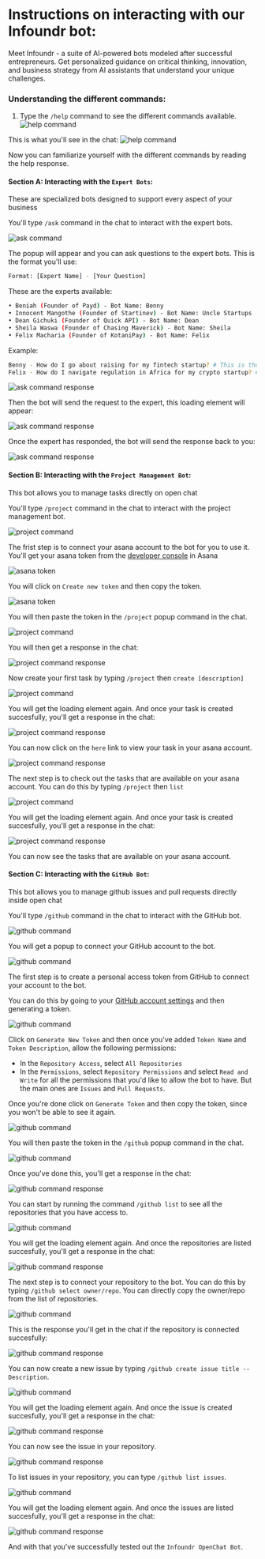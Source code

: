 # Instructions on interacting with our Infoundr bot: 

Meet Infoundr - a suite of AI-powered bots modeled after successful entrepreneurs. Get personalized guidance on critical thinking, innovation, and business strategy from AI assistants that understand your unique challenges.

### Understanding the different commands: 

1. Type the ``/help`` command to see the different commands available. 
![help command](./images/help.png)

This is what you'll see in the chat: 
![help command](./images/help-response.png)

Now you can familiarize yourself with the different commands by reading the help response. 

#### Section A: Interacting with the ``Expert Bots``: 
These are specialized bots designed to support every aspect of your business

You'll type ``/ask`` command in the chat to interact with the expert bots. 

![ask command](./images/ask.png)

The popup will appear and you can ask questions to the expert bots. This is the format you'll use: 
```bash
Format: [Expert Name] - [Your Question]
```

These are the experts available: 
```bash
• Beniah (Founder of Payd) - Bot Name: Benny
• Innocent Mangothe (Founder of Startinev) - Bot Name: Uncle Startups
• Dean Gichuki (Founder of Quick API) - Bot Name: Dean
• Sheila Waswa (Founder of Chasing Maverick) - Bot Name: Sheila
• Felix Macharia (Founder of KotaniPay) - Bot Name: Felix
```

Example: 
```bash
Benny - How do I go about raising for my fintech startup? # This is the question you're asking Benny
Felix - How do I navigate regulation in Africa for my crypto startup? # This is the question you're asking Felix
```

![ask command response](./images/ask-popup.png)

Then the bot will send the request to the expert, this loading element will appear: 

![ask command response](./images/ask-loading.png)

Once the expert has responded, the bot will send the response back to you: 

![ask command response](./images/ask-response.png)

#### Section B: Interacting with the ``Project Management Bot``: 
This bot allows you to manage tasks directly on open chat

You'll type ``/project`` command in the chat to interact with the project management bot. 

![project command](./images/project.png)

The frist step is to connect your asana account to the bot for you to use it. You'll get your asana token from the [developer console](https://app.asana.com/0/developer-console) in Asana 

![asana token](./images/asana-token.png)

You will click on ``Create new token`` and then copy the token. 

![asana token](./images/create-new-token.png)

You will then paste the token in the ``/project`` popup command in the chat. 

![project command](./images/project-connect.png)

You will then get a response in the chat: 

![project command response](./images/project-connected.png)

Now create your first task by typing ``/project`` then ``create [description]``

![project command](./images/project-create.png)

You will get the loading element again. And once your task is created succesfully, you'll get a response in the chat: 

![project command response](./images/project-created.png)

You can now click on the ``here`` link to view your task in your asana account. 

![project command response](./images/task-created.png)

The next step is to check out the tasks that are available on your asana account. You can do this by typing ``/project`` then ``list``

![project command](./images/project-list.png)

You will get the loading element again. And once your task is created succesfully, you'll get a response in the chat: 

![project command response](./images/project-list-response.png)

You can now see the tasks that are available on your asana account. 

#### Section C: Interacting with the ``GitHub Bot``: 
This bot allows you to manage github issues and pull requests directly inside open chat

You'll type ``/github`` command in the chat to interact with the GitHub bot. 

![github command](./images/github.png)

You will get a popup to connect your GitHub account to the bot. 

![github command](./images/github-connect.png)

The first step is to create a personal access token from GitHub to connect your account to the bot. 

You can do this by going to your [GitHub account settings](https://github.com/settings/personal-access-tokens) and then generating a token. 

![github command](./images/github-token.png)

Click on ``Generate New Token`` and then once you've added ``Token Name`` and ``Token Description``, allow the following permissions: 
   - In the ``Repository Access``, select ``All Repositories``
   - In the ``Permissions``, select ``Repository Permissions`` and select ``Read and Write`` for all the permissions that you'd like to allow the bot to have. But the main ones are ``Issues`` and ``Pull Requests``.

Once you're done click on ``Generate Token`` and then copy the token, since you won't be able to see it again. 

![github command](./images/github-token.png)

You will then paste the token in the ``/github`` popup command in the chat. 

![github command](./images/github-connect-2.png)

Once you've done this, you'll get a response in the chat: 

![github command response](./images/github-connected.png)

You can start by running the command ``/github list`` to see all the repositories that you have access to. 

![github command](./images/github-list.png)

You will get the loading element again. And once the repositories are listed succesfully, you'll get a response in the chat: 

![github command response](./images/github-list-response.png)

The next step is to connect your repository to the bot. You can do this by typing ``/github select owner/repo``. You can directly copy the owner/repo from the list of repositories. 

![github command](./images/github-select.png)

This is the response you'll get in the chat if the repository is connected succesfully: 

![github command response](./images/github-select-repo.png)

You can now create a new issue by typing ``/github create issue title -- Description``. 

![github command](./images/github-create-issue.png)

You will get the loading element again. And once the issue is created succesfully, you'll get a response in the chat: 

![github command response](./images/github-create-issue-2.png)

You can now see the issue in your repository. 

![github command response](./images/github-create-issue-3.png)

To list issues in your repository, you can type ``/github list issues``. 

![github command](./images/github-list-issues.png)

You will get the loading element again. And once the issues are listed succesfully, you'll get a response in the chat: 

![github command response](./images/github-list-issues-2.png)

And with that you've successfully tested out the ``Infoundr OpenChat Bot``.  






